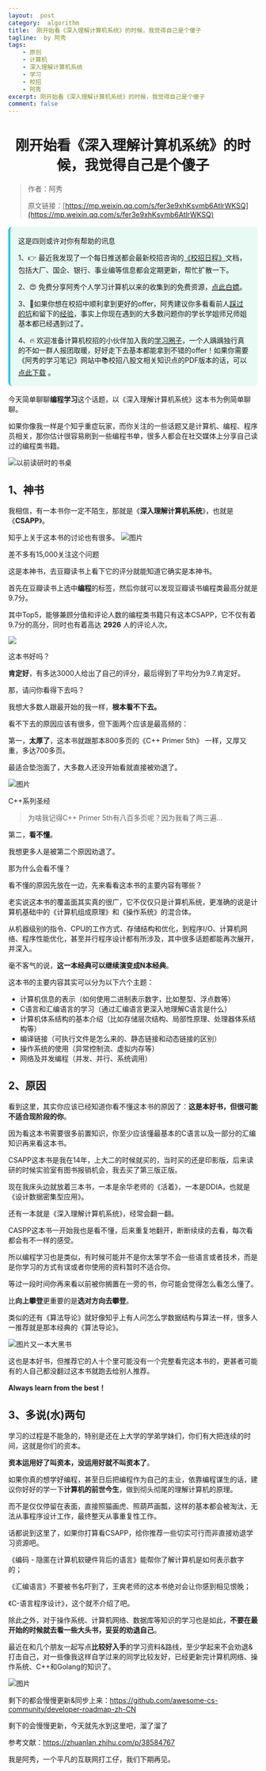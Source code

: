 ```yaml
---
layout:  post
category:  algorithm
title:  刚开始看《深入理解计算机系统》的时候，我觉得自己是个傻子
tagline:  by 阿秀
tags:
    - 原创
    - 计算机
    - 深入理解计算机系统
    - 学习
    - 校招
    - 阿秀
excerpt: 刚开始看《深入理解计算机系统》的时候，我觉得自己是个傻子
comment: false
---
```





<h1 align="center">刚开始看《深入理解计算机系统》的时候，我觉得自己是个傻子</h1>

> 作者：阿秀
>
> 原文链接：[https://mp.weixin.qq.com/s/fer3e9xhKsvmb6AtlrWKSQ](https://mp.weixin.qq.com/s/fer3e9xhKsvmb6AtlrWKSQ)


<div style="border-color: #24C6DC;
            background-color: #e9f9f3;         
            margin: 1rem 0;
        padding: .25rem 1rem;
        border-left-width: .3rem;
        border-left-style: solid;
        border-radius: .5rem;
        color: inherit;">
  <p>这是四则或许对你有帮助的讯息</p>
  <p>1、👉 最近我发现了一个每日推送都会最新校招咨询的<a style="text-decoration: underline" href="https://flowus.cn/ee50d5eb-3cd5-4f74-880e-95b215dd4ff2" target="_blank">《校招日程》</a>文档，包括大厂、国企、银行、事业编等信息都会定期更新，帮忙扩散一下。</p>  
  <p>2、😍
    免费分享阿秀个人学习计算机以来的收集到的免费资源，<a style="text-decoration: underline" href="/notes/07-resources/01-free/01-introduce.html" target="_blank">点此白嫖</a>。
  </p>
  <p>3、🚀如果你想在校招中顺利拿到更好的offer，阿秀建议你多看看前人<a style="text-decoration: underline" href="https://www.yuque.com/tuobaaxiu/httmmc/npg1k81zeq4wfpyz" target="_blank">踩过的坑</a>和留下的<a style="text-decoration: underline"  target="_blank" href="https://www.yuque.com/tuobaaxiu/httmmc/gge9ppd0mbu2d3dp">经验</a>，事实上你现在遇到的大多数问题你的学长学姐师兄师姐基本都已经遇到过了。
  </p>
  <p>4、🔥 欢迎准备计算机校招的小伙伴加入我的<a  style="text-decoration: underline" href="https://www.yuque.com/tuobaaxiu/httmmc/xg0otqvc17wfx4u9" target="_blank">学习圈子</a>，一个人踽踽独行真的不如一群人报团取暖，好好走下去基本都能拿到不错的offer！如果你需要《阿秀的学习笔记》网站中📚︎校招八股文相关知识点的PDF版本的话，可以<a style="text-decoration: underline" href="/notes/08-other/02-question.html#_5、如何下载阿秀的学习笔记内容pdf版本" target="_blank">点此下载</a> 。</p>   </div>

今天简单聊聊**编程学习**这个话题，以《深入理解计算机系统》这本书为例简单聊聊。

如果你像我一样是个知乎重症玩家，而你关注的一些话题又是计算机、编程、程序员相关，那你估计很容易刷到一些编程书单，很多人都会在社交媒体上分享自己读过的编程类书籍。

![以前读研时的书桌](https://axiu-image-bed.oss-cn-shanghai.aliyuncs.com/img/202205121709127.jpeg)



## 1、神书

我相信，有一本书你一定不陌生，那就是《**深入理解计算机系统**》，也就是《**CSAPP**》。

知乎上关于这本书的讨论也有很多。
![图片](https://axiu-image-bed.oss-cn-shanghai.aliyuncs.com/img/202205121710450.png)

差不多有15,000关注这个问题

这是本神书，去豆瓣读书上看下它的评分就能知道它确实是本神书。

首先在豆瓣读书上选中**编程**的标签，然后你就可以发现豆瓣读书编程类最高分就是9.7分。

其中Top5，能够兼顾分值和评论人数的编程类书籍只有这本CSAPP，它不仅有着9.7分的高分，同时也有着高达 **2926** 人的评论人次。

![](https://axiu-image-bed.oss-cn-shanghai.aliyuncs.com/img/202205121711233.png)



这本书好吗？

**肯定好**，有多达3000人给出了自己的评分，最后得到了平均分为9.7.肯定好。

那，请问你看得下去吗？

我想大多数人跟最开始的我一样，**根本看不下去。**

看不下去的原因应该有很多，但下面两个应该是最高频的：

第一，**太厚了**，这本书就跟那本800多页的《C++ Primer 5th》 一样，又厚又重，多达700多页。

最适合垫泡面了，大多数人还没开始看就直接被劝退了。

![图片](https://axiu-image-bed.oss-cn-shanghai.aliyuncs.com/img/202205121711258.jpeg)

C++系列圣经

> 为啥我记得C++ Primer 5th有八百多页呢？因为我看了两三遍...

第二，**看不懂**。

我想更多人是被第二个原因劝退了。

那为什么会看不懂？

看不懂的原因先放在一边，先来看看这本书的主要内容有哪些？

老实说这本书的覆盖面其实真的很广，它不仅仅只是计算机系统，更准确的说是计算机基础中的《计算机组成原理》和《操作系统》的混合体。

从机器级别的指令、CPU的工作方式、存储结构和优化，到程序I/O、计算机网络、程序性能优化，甚至并行程序设计都有所涉及，其中很多话题都能再次展开，并深入。

毫不客气的说，**这一本经典可以继续演变成N本经典**。

这本书的主要内容其实可以分为以下六个主题：

- 计算机信息的表示（如何使用二进制表示数字，比如整型、浮点数等）
- C语言和汇编语言的学习（通过汇编语言更深入地理解C语言是什么）
- 计算机体系结构的基本介绍（比如存储层次结构、局部性原理、处理器体系结构等）
- 编译链接（可执行文件是怎么来的、静态链接和动态链接的区别）
- 操作系统的使用（异常控制流、虚拟内存等）
- 网络及并发编程（并发、并行、系统调用）

## 2、原因

看到这里，其实你应该已经知道你看不懂这本书的原因了：**这是本好书，但很可能不适合现阶段的你**。

因为看这本书需要很多前置知识，你至少应该懂最基本的C语言以及一部分的汇编知识再来看这本书。

CSAPP这本书是我在14年，上大二的时候就买的，当时买的还是印影版，后来读研的时候实验室有图书报销机会，我去买了第三版正版。

现在我床头边就放着三本书，一本是余华老师的《活着》，一本是DDIA，也就是《设计数据密集型应用》。

还有一本就是《深入理解计算机系统》，经常会翻一翻。

CASPP这本书一开始我也是看不懂，后来重复地翻开，断断续续的去看，每次看都会有不一样的感受。

所以编程学习也是类似，有时候可能并不是你太笨学不会一些语言或者技术，而是是你学习的方式有误或者你使用的资料暂时不适合你。

等过一段时间你再来看以前被你搁置在一旁的书，你可能会觉得怎么看怎么懂了。

比**向上攀登**更重要的是**选对方向去攀登**。

类似的还有《算法导论》就好像知乎上有人问怎么学数据结构与算法一样，很多人一推荐就是那本经典的《算法导论》。

![图片](https://axiu-image-bed.oss-cn-shanghai.aliyuncs.com/img/202205121711687.png)又一本大黑书

这也是本好书，但推荐它的人十个里可能没有一个完整看完这本书的，更甚者可能有的人自己都没翻过这本书就跑去给别人推荐。

**Always learn from the best！**

## 3、多说(水)两句

学习的过程是不能急的，特别是还在上大学的学弟学妹们，你们有大把连续的时间，这就是你们的资本。

**资本运用好了叫资本，没运用好就不叫资本了**。

如果你真的想学好编程，甚至日后把编程作为自己的主业，依靠编程谋生的话，建议你好好的学一下**计算机的前世今生**，做到彻头彻尾的理解计算机的原理。

而不是仅仅停留在表面，直接照猫画虎、照葫芦画瓢，这样的基本都会被淘汰，无法从事程序设计工作，最终整天从事重复性工作。

话都说到这里了，如果你打算看CSAPP，给你推荐一些切实可行而非直接劝退学习资源吧。

《编码 - 隐匿在计算机软硬件背后的语言》能帮你了解计算机是如何表示数字的；

《汇编语言》不要被书名吓到了，王爽老师的这本书绝对会让你感到相见恨晚；

《C-语言程序设计》，这个就不介绍了吧。

除此之外，对于操作系统、计算机网络、数据库等知识的学习也是如此，**不要在最开始的时候就去看一些大头书，妥妥的劝退自己**。

最近在和几个朋友一起写点**比较好入手**的学习资料&路线，至少学起来不会劝退&打击自己，对一些像我这样自学过来的同学比较友好，已经更新完计算机网络、操作系统、C++和Golang的知识了。

![图片](https://axiu-image-bed.oss-cn-shanghai.aliyuncs.com/img/202205121711759.png)

剩下的都会慢慢更新&同步上来：https://github.com/awesome-cs-community/developer-roadmap-zh-CN

剩下的会慢慢更新，今天就先水到这里吧，溜了溜了

参考文献：https://zhuanlan.zhihu.com/p/38584767

我是阿秀，一个平凡的互联网打工仔，我们下期再见。
